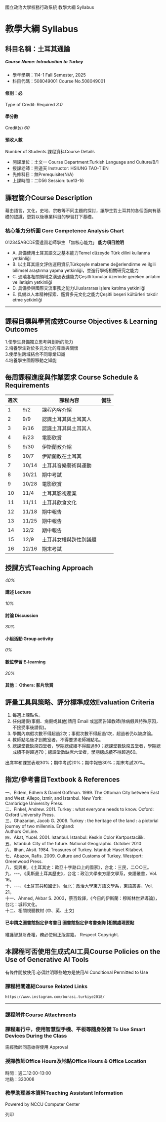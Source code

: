 國立政治大學校務行政系統 教學大綱 Syllabus
# 教學大綱 Syllabus
##  科目名稱：土耳其通論 
#####  Course Name: Introduction to Turkey
  * 學年學期：114-1 Fall Semester, 2025 
  * 科目代碼：508049001 Course No.508049001


#### 修別：必
Type of Credit: Required 
_3.0_
#### 學分數
Credit(s)
_60_
#### 預收人數
Number of Students
課程資料Course Details
  * 開課單位：土文一 Course Department:Turkish Language and Culture/B/1 
  * 授課老師：熊道天 Instructor: HSIUNG TAO-TIEN 
  * 先修科目：無Prerequisite(N/A)
  * 上課時間：二D56 Session: tue13-16


##  課程簡介Course Description
藉由語言，文化，史地、宗教等不同主題的探討，讓學生對土耳其的各個面向有基礎的認識，更對以後專業科目的學習打下基礎。
###  核心能力分析圖 Core Competence Analysis Chart
012345ABCDE雷達圖老師學生
「無核心能力」 
**能力項目說明**
  * A. 具備使用土耳其語文之基本能力Temel düzeyde Türk dilini kullanma yetkinliği
  * B. 以土耳其語文評估運用資訊Türkçeyle malzeme değerlendirme ve ilgili bilimsel araştırma yapma yetkinliği，並進行學術相關研究之能力
  * C. 通曉各相關領域之溝通表達能力Çeşitli konular üzerinde gereken anlatım ve iletişim yetkinliği
  * D. 具備參與國際交流事務之能力Uluslararası işlere katılma yetkinliği
  * E. 具備以人本精神探索、鑑賞多元文化之能力Çeşitli beşeri kültürleri takdir etme yetkinliği


* * *
##  課程目標與學習成效Course Objectives & Learning Outcomes 
1.使學生具備獨立思考與創新的能力  
2.培養學生對於多元文化的尊重與關懷  
3.使學生跨域結合不同專業知識  
4.培養學生國際移動之知能
##  每周課程進度與作業要求 Course Schedule & Requirements
週次 |  |  課程內容 |  備註  
---|---|---|---  
1 | 9/2 |  課程內容介紹 |   
2 | 9/9 |  認識土耳其與土耳其人 |   
3 | 9/16 | 認識土耳其與土耳其人 |   
4 | 9/23 |  電影欣賞 |   
5 | 9/30 |  伊斯蘭教介紹 |   
6 | 10/7 |  伊斯蘭教在土耳其 |   
7 | 10/14 |  土耳其音樂藝術與運動 |   
8 | 10/21 |  期中考試 |   
9 | 10/28 |  電影欣賞 |   
10 | 11/4 |  土耳其影視產業 |   
11 | 11/11 |  土耳其飲食文化 |   
12 | 11/18 |  期中報告 |   
13 | 11/25 |  期中報告 |   
14 | 12/2 |  期中報告 |   
15 | 12/9 |  土耳其女權與跨性別議題 |   
16 | 12/16 |  期末考試 |   
##  授課方式Teaching Approach
_40%_
####  講述 Lecture
_10%_
####  討論 Discussion
_30%_
####  小組活動 Group activity
_0%_
####  數位學習 E-learning
_20%_
####  其他： Others: 影片欣賞 
##  評量工具與策略、評分標準成效Evaluation Criteria
  1. 每週上課點名。 
  2. 任何請假(事假、病假或其他)請用 Email 或當面告知教師(除病假與特殊原因，不接受事後請假)。 
  3. 學期內病假次數不得超過2次；事假次數不得超過1次，超過者仍以缺席論。 
  4. 教師點名後才到教室者，不得要求老師補點名。 
  5. 總課堂數缺席四堂者，學期總成績不得超過80；總課堂數缺席五堂者，學期總成績不得超過70；總課堂數缺席六堂者，學期總成績不得超過60。 


出席率和課堂表現30%；期中考試20%；期中報告30%；期末考試20%。
##  指定/參考書目Textbook & References
一、Eldem, Edhem & Daniel Goffman. 1999. The Ottoman City between East and West: Allepo, Izmir, and Istanbul. New York:  
Cambridge University Press.  
二、Finkel, Andrew. 2011. Turkey : what everyone needs to know. Oxford: Oxford University Press.  
三、Ghazarian, Jacob G. 2009. Turkey : the heritage of the land : a pictorial journey of two millennia. England:  
Authors OnLine.  
四、Akat, Yucel. 2001. Istanbul. Istanbul: Keskin Color Kartpostacilik.  
五、Istanbul: City of the future. National Geographic. October 2010  
六、Ilhan, Aksit. 1984. Treasures of Turkey. Istanbul: Haset Kitabevi.  
七、Abazov, Rafis. 2009. Culture and Customs of Turkey. Westport: Greenwood Press.  
八、吳興東，《土耳其史：歐亞十字路口上的國家》，台北：三民，二○○三。  
九、---，《奧斯曼土耳其歷史》，台北：政治大學東方語文學系，東語叢書，Vol. 16。  
十、---，《土耳其共和國史》，台北：政治大學東方語文學系，東語叢書，Vol. 21。  
十一、Ahmed, Akbar S. 2003，蔡百銓譯，《今日的伊斯蘭：穆斯林世界導論》，台北：城邦文化。  
十二、相關視聽教材 (中、英、土文)
####  已申請之圖書館指定參考書目  圖書館指定參考書查詢 |相關處理要點
維護智慧財產權，務必使用正版書籍。 Respect Copyright.
##  本課程可否使用生成式AI工具Course Policies on the Use of Generative AI Tools
有條件開放使用:必須註明哪些地方是使用AI Conditional Permitted to Use 
###  課程相關連結Course Related Links
```
https://www.instagram.com/burasi.turkiye2018/
```

* * *
###  課程附件Course Attachments
###  課程進行中，使用智慧型手機、平板等隨身設備 To Use Smart Devices During the Class
需經教師同意始得使用  Approval
###  授課教師Office Hours及地點Office Hours & Office Location
時間：週二12:00-13:00  
地點：320008
###  教學助理基本資料Teaching Assistant Information
Powered by NCCU Computer Center
  
列印

